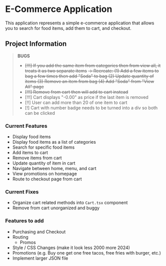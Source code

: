 # E-Commerce Application
This application represents a simple e-commerce application that allows you to search for food items, add them to cart, and checkout.

## Project Information
> **BUGS**
>
> * ~~[!!!] If you add the same item from categories then from view all, it treats it as two separate items~~
> ~~-> Recreate: (1) Add a few items to bag a few times then add "Soda" to bag (2) Update quantity of items (3) Remove an item from bag (4) Add "Soda" from "View All" page~~
> * ~~[!!!] Remove from cart then will add to cart instead~~
> * [!!!] Cart displays "-0.00" as price if the last item is removed
> * [!!] User can add more than 20 of one item to cart
> * [!] Cart with number badge needs to be turned into a div so both can be clicked

### Current Features
- Display food items
- Display food items as a list of categories
- Search for specific food items
- Add items to cart
- Remove items from cart
- Update quantity of item in cart
- Navigate between home, menu, and cart
- View promotions on homepage
- Route to checkout page from cart

### Current Fixes
- Organize cart related methods into `Cart.tsx` component
- Remove from cart unorganized and buggy

### Features to add
- Purchasing and Checkout
- Routing
    - Promos
- Style / CSS Changes (make it look less 2000 more 2024)
- Promotions (e.g. Buy one get one free tacos, free fries with burger, etc.)
- Implement larger JSON file

